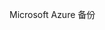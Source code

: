 <Token xmlns:xlink="http://www.w3.org/1999/xlink">Microsoft Azure 备份</Token>

<!--HONumber=Jul16_HO3-->


